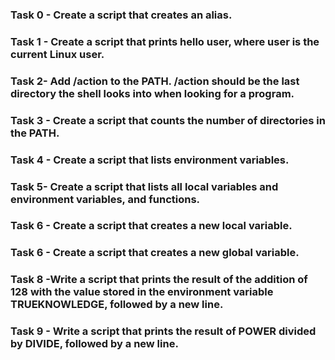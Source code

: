 ### Task 0 - Create a script that creates an alias.
### Task 1 - Create a script that prints hello user, where user is the current Linux user.
### Task 2- Add /action to the PATH. /action should be the last directory the shell looks into when looking for a program.
### Task 3 - Create a script that counts the number of directories in the PATH.
### Task 4 - Create a script that lists environment variables.
### Task 5- Create a script that lists all local variables and environment variables, and functions.
### Task 6 - Create a script that creates a new local variable.
### Task 6 - Create a script that creates a new global variable.
### Task 8 -Write a script that prints the result of the addition of 128 with the value stored in the environment variable TRUEKNOWLEDGE, followed by a new line.
### Task 9 - Write a script that prints the result of POWER divided by DIVIDE, followed by a new line.
